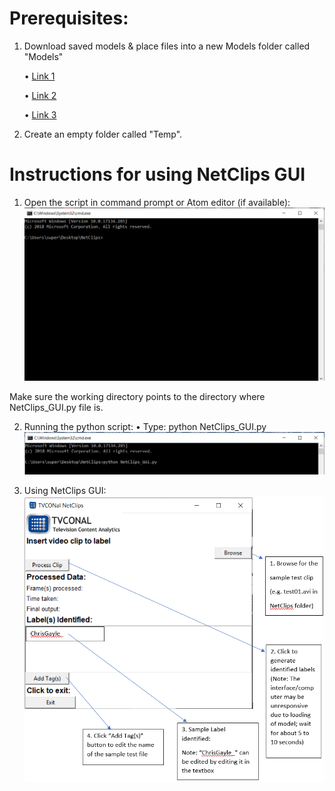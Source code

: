 # Prerequisites:
1. Download saved models & place files into a new Models folder called "Models"

    •	[Link 1](https://drive.google.com/file/d/1vWFZ1AyaOKaxdTtjPm-Ix-Pir03sKnHK/view?usp=sharing)
  
    •	[Link 2](https://drive.google.com/file/d/1giTNBXloAqDX44Lzr5gAnrkOZYDD7Kfi/view?usp=sharing)
  
    •	[Link 3](https://drive.google.com/file/d/1Hk40V7fnrWvpkfWwUKjyfxOk63yQ-JUt/view?usp=sharing)

2. Create an empty folder called "Temp".

# Instructions for using NetClips GUI

1. Open the script in command prompt or Atom editor (if available):
![Step_1](/readme_files/Step_1.PNG)

Make sure the working directory points to the directory where NetClips_GUI.py file is.

2. Running the python script:
  •	Type:  python NetClips_GUI.py
![Step_2](/readme_files/Step_2.PNG)

3. Using NetClips GUI:
![Step_3_final](/readme_files/Step_3_final.PNG)
